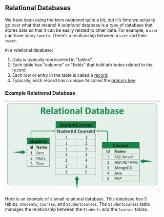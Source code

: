 ## Relational Databases

We have been using the term <em>relational</em> quite a bit, but it's time we
actually go over what that means! A <em>relational</em> database is a type of
database that stores data so that it can be easily related to other data. For
example, a `user` can have many `tweets`. There's a relationship between a `user` and their `tweet`.

In a relational database:

1. Data is typically represented in "tables".
2. Each table has "columns" or "fields" that hold attributes related to the
   record.
3. Each row or entry in the table is called a [record](<https://en.wikipedia.org/w/index.php?title=Row_(database)>).
4. Typically, each record has a unique `Id` called the [primary key](https://en.wikipedia.org/wiki/Primary_key).

### Example Relational Database

<img src="./relational_db_example.png" />

Here is an example of a small relational database. This database has 3 tables,
`Students`, `Courses`, and `StudentCourses`. The `StudentCourses` table manages
the relationship between the `Students` and the `Courses` tables.
